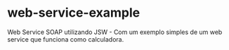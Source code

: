 # web-service-example
Web Service SOAP utilizando JSW - Com um exemplo simples de um web service que funciona como calculadora.
